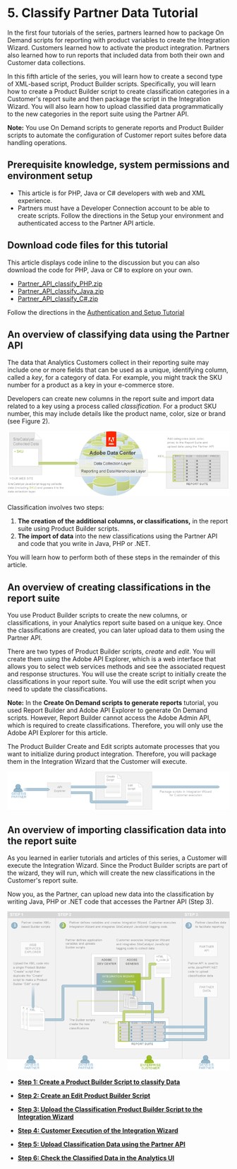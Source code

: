 # 5. Classify Partner Data Tutorial

 

In the first four tutorials of the series, partners learned how to package On Demand scripts for reporting with product variables to create the Integration Wizard. Customers learned how to activate the product integration. Partners also learned how to run reports that included data from both their own and Customer data collections.

In this fifth article of the series, you will learn how to create a second type of XML-based script, Product Builder scripts. Specifically, you will learn how to create a Product Builder script to create classification categories in a Customer's report suite and then package the script in the Integration Wizard. You will also learn how to upload classified data programmatically to the new categories in the report suite using the Partner API.

**Note:** You use On Demand scripts to generate reports and Product Builder scripts to automate the configuration of Customer report suites before data handling operations.

## Prerequisite knowledge, system permissions and environment setup

-   This article is for PHP, Java or C\# developers with web and XML experience.
-   Partners must have a Developer Connection account to be able to create scripts. Follow the directions in the Setup your environment and authenticated access to the Partner API article.

## Download code files for this tutorial

This article displays code inline to the discussion but you can also download the code for PHP, Java or C\# to explore on your own.

-   [Partner\_API\_classify\_PHP.zip](http://microsite.omniture.com/t2/api-xml/en_US/get_started/zips/Partner_API_classify_PHP.zip) 
-   [Partner\_API\_classify\_Java.zip](http://microsite.omniture.com/t2/api-xml/en_US/get_started/zips/Partner_API_classify_Java.zip) 
-   [Partner\_API\_classify\_C\#.zip](http://microsite.omniture.com/t2/api-xml/en_US/get_started/zips/Partner_API_classify_C_sharp.zip) 

Follow the directions in the [Authentication and Setup Tutorial](c_Authentication_and_Setup.md#) 

## An overview of classifying data using the Partner API

The data that Analytics Customers collect in their reporting suite may include one or more fields that can be used as a unique, identifying column, called a *key*, for a category of data. For example, you might track the SKU number for a product as a key in your e-commerce store.

Developers can create new columns in the report suite and import data related to a key using a process called *classification*. For a product SKU number, this may include details like the product name, color, size or brand \(see Figure 2\).

![](graphics/classification002.png)

Classification involves two steps:

1.   **The creation of the additional columns, or classifications,** in the report suite using Product Builder scripts.
2.   **The import of data** into the new classifications using the Partner API and code that you write in Java, PHP or .NET.

You will learn how to perform both of these steps in the remainder of this article.

## An overview of creating classifications in the report suite

You use Product Builder scripts to create the new columns, or classifications, in your Analytics report suite based on a unique key. Once the classifications are created, you can later upload data to them using the Partner API.

There are two types of Product Builder scripts, *create* and *edit*. You will create them using the Adobe API Explorer, which is a web interface that allows you to select web services methods and see the associated request and response structures. You will use the create script to initially create the classifications in your report suite. You will use the edit script when you need to update the classifications.

**Note:** In the **Create On Demand scripts to generate reports** tutorial, you used Report Builder and Adobe API Explorer to generate On Demand scripts. However, Report Builder cannot access the Adobe Admin API, which is required to create classifications. Therefore, you will only use the Adobe API Explorer for this article.

The Product Builder Create and Edit scripts automate processes that you want to initialize during product integration. Therefore, you will package them in the Integration Wizard that the Customer will execute.

![](graphics/classification003.png)

## An overview of importing classification data into the report suite

As you learned in earlier tutorials and articles of this series, a Customer will execute the Integration Wizard. Since the Product Builder scripts are part of the wizard, they will run, which will create the new classifications in the Customer's report suite.

Now you, as the Partner, can upload new data into the classification by writing Java, PHP or .NET code that accesses the Partner API \(Step 3\).

![](graphics/classification004.png)

-   **[Step 1: Create a Product Builder Script to classify Data](c_Create_a_Product_Builder_Script_to_classify_Data.md)**  
 
-   **[Step 2: Create an Edit Product Builder Script](c_Create_an_Edit_Product_Builder_Script.md)**  
 
-   **[Step 3: Upload the Classification Product Builder Script to the Integration Wizard](c_Upload_the_Classification_Product_Builder_Script_to_the_Integration_Wizard.md)**  
 
-   **[Step 4: Customer Execution of the Integration Wizard](c_Customer_Execution_Classifications.md)**  
 
-   **[Step 5: Upload Classification Data using the Partner API](c_Upload_Classification_Data_using_the_Partner_API.md)**  
 
-   **[Step 6: Check the Classified Data in the Analytics UI](c_Check_the_Classified_Data_in_the_Analytics_UI.md)**  
 

